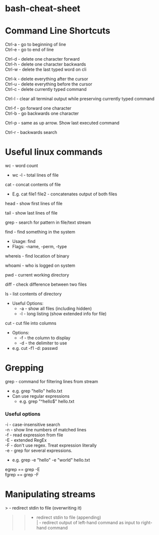 # bash-cheat-sheet  
  
# Command Line Shortcuts  
Ctrl-a - go to beginning of line  
Ctrl-e - go to end of line  
  
Ctrl-d - delete one character forward  
Ctrl-h - delete one character backwards  
Ctrl-w - delete the last typed word on cli  
  
Ctrl-k - delete everything after the cursor  
Ctrl-u - delete everything before the cursor  
Ctrl-c - delete currently typed command  
  
Ctrl-l - clear all terminal output while preserving currently typed command  
  
Ctrl-f - go forward one character  
Ctrl-b - go backwards one character  
  
Ctrl-p - same as up arrow. Show last executed command  
  
Ctrl-r - backwards search  

# Useful linux commands

wc - word count  
* wc -l - total lines of file  

cat - concat contents of file  
* E.g. cat file1 file2 - concatenates output of both files

head - show first lines of file  

tail - show last lines of file  

grep - search for pattern in file/text stream  

find - find something in the system  
* Usage: find <location> <flags>  
* Flags: -name, -perm, -type  

whereis - find location of binary  

whoami - who is logged on system  

pwd - current working directory  

diff - check difference between two files  

ls - list contents of directory
* Useful Options:
  * -a - show all files (including hidden)
  * -l - long listing (show extended info for file)

cut - cut file into columns  
* Options:  
    * -f<num> - the column to display  
    * -d<delim> - the delimiter to use  
* e.g. cut -f1 -d: passwd  

# Grepping

grep - command for filtering lines from stream  
* e.g. grep "hello" hello.txt
* Can use regular expressions
    * e.g. grep "^hello$" hello.txt

### Useful options

-i - case-insensitive search  
-n - show line numbers of matched lines  
-f - read expression from file  
-E - extended RegEx  
-F - don't use regex. Treat expression literally  
-e - grep for several expressions.  
* e.g. grep -e "hello" -e "world" hello.txt

egrep == grep -E  
fgrep == grep -F  

# Manipulating streams

\> - redirect stdin to file (overwriting it)  
>> - redirect stdin to file (appending)  
| - redirect output of left-hand command as input to right-hand command  

